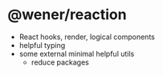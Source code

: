 # @wener/reaction

- React hooks, render, logical components
- helpful typing
- some external minimal helpful utils
  - reduce packages
